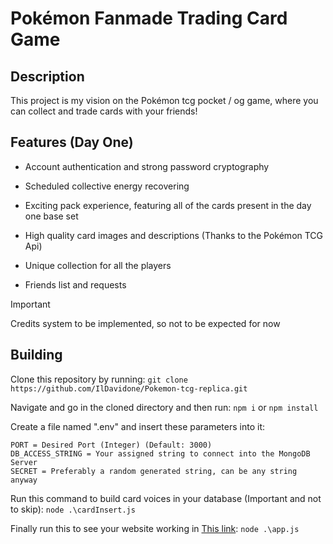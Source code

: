 # Pokémon Fanmade Trading Card Game

## Description

This project is my vision on the Pokémon tcg pocket / og game, where you can collect and trade cards with your friends!

## Features (Day One)

* Account authentication and strong password cryptography

* Scheduled collective energy recovering

* Exciting pack experience, featuring all of the cards present in the day one base set

* High quality card images and descriptions (Thanks to the Pokémon TCG Api)

* Unique collection for all the players

* Friends list and requests

> [!IMPORTANT]
> Credits system to be implemented, so not to be expected for now

## Building

Clone this repository by running: 
`git clone https://github.com/IlDavidone/Pokemon-tcg-replica.git`

Navigate and go in the cloned directory and then run: 
`npm i` or `npm install`

Create a file named ".env" and insert these parameters into it:
```
PORT = Desired Port (Integer) (Default: 3000)
DB_ACCESS_STRING = Your assigned string to connect into the MongoDB Server
SECRET = Preferably a random generated string, can be any string anyway
```

Run this command to build card voices in your database (Important and not to skip):
`node .\cardInsert.js`

Finally run this to see your website working in [This link](https://localhost:3000/home): `node .\app.js`
